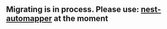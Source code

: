## Migrating is in process. Please use: [nest-automapper](https://github.com/nartc/nest-automapper) at the moment
